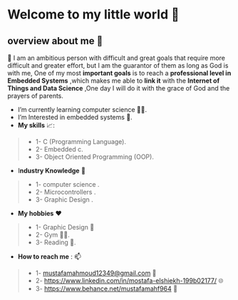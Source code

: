 # Welcome to my little world 👋


## overview about me  👀
📌 I am an ambitious person with difficult and great goals that require more difficult and greater effort, but I am the guarantor of them 
as long as God is with me, One of my most **important goals** is to reach a **professional level in Embedded Systems** ,which makes 
me able to **link it** with the **Internet of Things and Data Science** ,One day I will do it with the grace of God and the prayers of parents.

-  I’m currently learning computer science 👨‍💻.
-  I’m Interested in embedded systems 🤖.
- **My skills** 📈:
>* 1- C (Programming Language).
>* 2- Embedded c.
>* 3- Object Oriented Programming (OOP).
>
- I**ndustry Knowledge** 🧠
> * 1- computer science .
>* 2- Microcontrollers .
>* 3-  Graphic Design .

- **My hobbies**  ♥️
>* 1- Graphic Design 🌌
>* 2- Gym 🏋️‍♂️.
>* 3- Reading 📖.
>
-  **How to reach me** : 📫 
  >* 1- mustafamahmoud12349@gmail.com 📧
  >* 2- https://www.linkedin.com/in/mostafa-elshiekh-199b02177/ 🌐
  >* 3- https://www.behance.net/mustafamahf964 🌠


